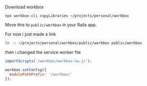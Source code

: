 Download workbox

```
npx workbox-cli copyLibraries ~/projects/personal/workbox
```

Move this to `public/workbox` in your Rails app.

For now i just made a link

```bash
ln -s ~/projects/personal/workbox/public/workbox public/workbox
```

then i changed the service worker file


```javascript
importScripts('/workbox/workbox-sw.js');

workbox.setConfig({
  modulePathPrefix: '/workbox/'
});
```
